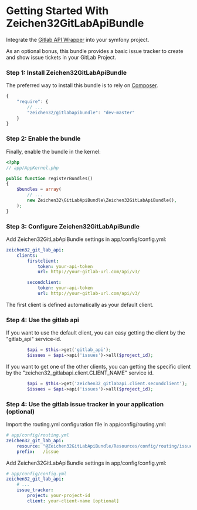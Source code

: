 Getting Started With Zeichen32GitLabApiBundle
=========================================

Integrate the [Gitlab API Wrapper](https://github.com/m4tthumphrey/php-gitlab-api) into your symfony project.

As an optional bonus, this bundle provides a basic issue tracker to create and show issue tickets in your GitLab Project.

### Step 1: Install Zeichen32GitLabApiBundle

The preferred way to install this bundle is to rely on [Composer](http://getcomposer.org).

``` js
{
    "require": {
        // ...
        "zeichen32/gitlabapibundle": "dev-master"
    }
}
```

### Step 2: Enable the bundle

Finally, enable the bundle in the kernel:

``` php
<?php
// app/AppKernel.php

public function registerBundles()
{
    $bundles = array(
        // ...
        new Zeichen32\GitLabApiBundle\Zeichen32GitLabApiBundle(),
    );
}
```

### Step 3: Configure Zeichen32GitLabApiBundle

Add Zeichen32GitLabApiBundle settings in app/config/config.yml:


``` yaml
zeichen32_git_lab_api:
    clients:
        firstclient:
            token: your-api-token
            url: http://your-gitlab-url.com/api/v3/

        secondclient:
            token: your-api-token
            url: http://your-gitlab-url.com/api/v3/
```

The first client is defined automatically as your default client.

### Step 4: Use the gitlab api

If you want to use the default client, you can easy getting the client
by the "gitlab_api" service-id.

``` php
        $api = $this->get('gitlab_api');
        $issues = $api->api('issues')->all($project_id);

```

If you want to get one of the other clients, you can getting the specific client
by the "zeichen32_gitlabapi.client.CLIENT_NAME" service id.

``` php
        $api = $this->get('zeichen32_gitlabapi.client.secondclient');
        $issues = $api->api('issues')->all($project_id);

```

### Step 4: Use the gitlab issue tracker in your application (optional)


Import the routing.yml configuration file in app/config/routing.yml:

``` yaml
# app/config/routing.yml
zeichen32_git_lab_api:
    resource: "@Zeichen32GitLabApiBundle/Resources/config/routing/issues.xml"
    prefix:   /issue
```

Add Zeichen32GitLabApiBundle settings in app/config/config.yml:

``` yaml
# app/config/config.yml
zeichen32_git_lab_api:
    # ...
    issue_tracker:
        project: your-project-id
        client: your-client-name [optional]
```



